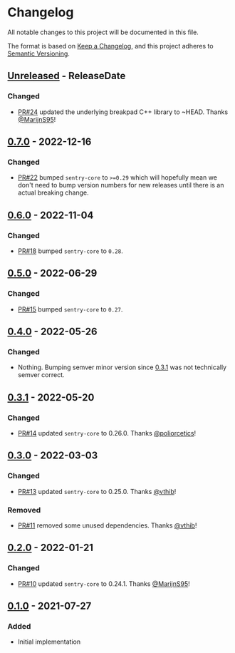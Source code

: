 <!-- markdownlint-disable blanks-around-headings blanks-around-lists no-duplicate-heading -->

# Changelog
All notable changes to this project will be documented in this file.

The format is based on [Keep a Changelog](https://keepachangelog.com/en/1.0.0/),
and this project adheres to [Semantic Versioning](https://semver.org/spec/v2.0.0.html).

<!-- next-header -->
## [Unreleased] - ReleaseDate
### Changed
- [PR#24](https://github.com/EmbarkStudios/sentry-contrib-rust/pull/24) updated the underlying breakpad C++ library to ~HEAD. Thanks [@MarijnS95](https://github.com/MarijnS95)!

## [0.7.0] - 2022-12-16
### Changed
- [PR#22](https://github.com/EmbarkStudios/sentry-contrib-rust/pull/22) bumped `sentry-core` to `>=0.29` which will hopefully mean we don't need to bump version numbers for new releases until there is an actual breaking change.

## [0.6.0] - 2022-11-04
### Changed
- [PR#18](https://github.com/EmbarkStudios/sentry-contrib-rust/pull/18) bumped `sentry-core` to `0.28`.

## [0.5.0] - 2022-06-29
### Changed
- [PR#15](https://github.com/EmbarkStudios/sentry-contrib-rust/pull/15) bumped `sentry-core` to `0.27`.

## [0.4.0] - 2022-05-26
### Changed
- Nothing. Bumping semver minor version since [0.3.1] was not technically semver correct.

## [0.3.1] - 2022-05-20
### Changed
- [PR#14](https://github.com/EmbarkStudios/sentry-contrib-rust/pull/14) updated `sentry-core` to 0.26.0. Thanks [@poliorcetics](https://github.com/poliorcetics)!

## [0.3.0] - 2022-03-03
### Changed
- [PR#13](https://github.com/EmbarkStudios/sentry-contrib-rust/pull/13) updated `sentry-core` to 0.25.0. Thanks [@vthib](https://github.com/vthib)!

### Removed
- [PR#11](https://github.com/EmbarkStudios/sentry-contrib-rust/pull/11) removed some unused dependencies. Thanks [@vthib](https://github.com/vthib)!

## [0.2.0] - 2022-01-21
### Changed
- [PR#10](https://github.com/EmbarkStudios/sentry-contrib-rust/pull/10) updated `sentry-core` to 0.24.1. Thanks [@MarijnS95](https://github.com/MarijnS95)!

## [0.1.0] - 2021-07-27
### Added
- Initial implementation

<!-- next-url -->
[Unreleased]: https://github.com/EmbarkStudios/sentry-contrib-rust/compare/0.7.0...HEAD
[0.7.0]: https://github.com/EmbarkStudios/sentry-contrib-rust/compare/0.6.0...0.7.0
[0.6.0]: https://github.com/EmbarkStudios/sentry-contrib-rust/compare/0.5.0...0.6.0
[0.5.0]: https://github.com/EmbarkStudios/sentry-contrib-rust/compare/0.4.0...0.5.0
[0.4.0]: https://github.com/EmbarkStudios/sentry-contrib-rust/compare/0.3.1...0.4.0
[0.3.1]: https://github.com/EmbarkStudios/sentry-contrib-rust/compare/0.3.0...0.3.1
[0.3.0]: https://github.com/EmbarkStudios/sentry-contrib-rust/compare/0.2.0...0.3.0
[0.2.0]: https://github.com/EmbarkStudios/sentry-contrib-rust/compare/0.1.0...0.2.0
[0.1.0]: https://github.com/EmbarkStudios/sentry-contrib-rust/releases/tag/0.1.0
